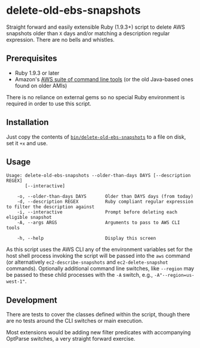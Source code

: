 # delete-old-ebs-snapshots

Straight forward and easily extensible Ruby (1.9.3+) script to delete AWS snapshots older than `X` days and/or matching a description regular expression. There are no bells and whistles.

## Prerequisites

- Ruby 1.9.3 or later
- Amazon's [AWS suite of command line tools](http://aws.amazon.com/cli/) (or the old Java-based ones found on older AMIs)

There is no reliance on external gems so no special Ruby environment is required in order to use this script.

## Installation

Just copy the contents of [`bin/delete-old-ebs-snapshots`](https://raw.githubusercontent.com/cfeduke/delete-old-ebs-snapshots/master/bin/delete-old-ebs-snapshots) to a file on disk, set it `+x` and use.

## Usage

```
Usage: delete-old-ebs-snapshots --older-than-days DAYS [--description REGEX] 
       [--interactive]

    -o, --older-than-days DAYS       Older than DAYS days (from today)
    -d, --description REGEX          Ruby compliant regular expression to filter the description against
    -i, --interactive                Prompt before deleting each eligible snapshot
    -A, --args ARGS                  Arguments to pass to AWS CLI tools

    -h, --help                       Display this screen
```

As this script uses the AWS CLI any of the environment variables set for the host shell process invoking the script will be passed into the `aws` command (or alternatively `ec2-describe-snapshots` and `ec2-delete-snapshot` commands). Optionally additional command line switches, like `--region` may be passed to these child processes with the `-A` switch, e.g., `-A"--region=us-west-1"`.

## Development

There are tests to cover the classes defined within the script, though there are no tests around the CLI switches or main execution. 

Most extensions would be adding new filter predicates with accompanying OptParse switches, a very straight forward exercise.


